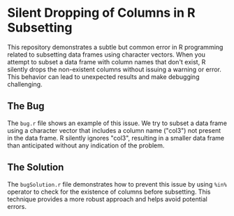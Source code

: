 # Silent Dropping of Columns in R Subsetting

This repository demonstrates a subtle but common error in R programming related to subsetting data frames using character vectors. When you attempt to subset a data frame with column names that don't exist, R silently drops the non-existent columns without issuing a warning or error. This behavior can lead to unexpected results and make debugging challenging.

## The Bug

The `bug.r` file shows an example of this issue. We try to subset a data frame using a character vector that includes a column name ("col3") not present in the data frame. R silently ignores "col3", resulting in a smaller data frame than anticipated without any indication of the problem.

## The Solution

The `bugSolution.r` file demonstrates how to prevent this issue by using `%in%` operator to check for the existence of columns before subsetting. This technique provides a more robust approach and helps avoid potential errors.
